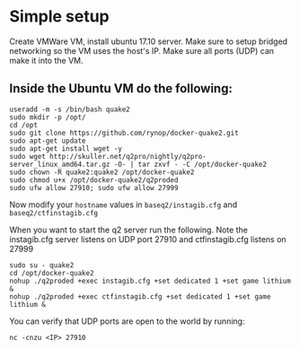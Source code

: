# Simple setup

Create VMWare VM, install ubuntu 17.10 server.  Make sure to setup bridged networking so the VM uses the host's IP.  Make sure all ports (UDP) can make it into the VM.

## Inside the Ubuntu VM do the following:

```
useradd -m -s /bin/bash quake2
sudo mkdir -p /opt/
cd /opt
sudo git clone https://github.com/rynop/docker-quake2.git
sudo apt-get update
sudo apt-get install wget -y
sudo wget http://skuller.net/q2pro/nightly/q2pro-server_linux_amd64.tar.gz -O- | tar zxvf - -C /opt/docker-quake2
sudo chown -R quake2:quake2 /opt/docker-quake2
sudo chmod u+x /opt/docker-quake2/q2proded
sudo ufw allow 27910; sudo ufw allow 27999
```

Now modify your `hostname` values in `baseq2/instagib.cfg` and `baseq2/ctfinstagib.cfg`

When you want to start the q2 server run the following.  Note the instagib.cfg server listens on UDP port 27910 and ctfinstagib.cfg listens on 27999

```
sudo su - quake2
cd /opt/docker-quake2
nohup ./q2proded +exec instagib.cfg +set dedicated 1 +set game lithium &
nohup ./q2proded +exec ctfinstagib.cfg +set dedicated 1 +set game lithium &
```

You can verify that UDP ports are open to the world by running:

`nc -cnzu <IP> 27910`
